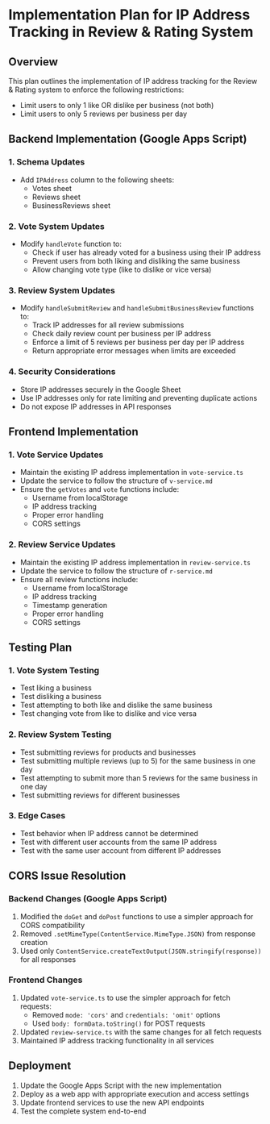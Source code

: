 # Implementation Plan for IP Address Tracking in Review & Rating System

## Overview
This plan outlines the implementation of IP address tracking for the Review & Rating system to enforce the following restrictions:
- Limit users to only 1 like OR dislike per business (not both)
- Limit users to only 5 reviews per business per day

## Backend Implementation (Google Apps Script)

### 1. Schema Updates
- Add `IPAddress` column to the following sheets:
  - Votes sheet
  - Reviews sheet
  - BusinessReviews sheet

### 2. Vote System Updates
- Modify `handleVote` function to:
  - Check if user has already voted for a business using their IP address
  - Prevent users from both liking and disliking the same business
  - Allow changing vote type (like to dislike or vice versa)

### 3. Review System Updates
- Modify `handleSubmitReview` and `handleSubmitBusinessReview` functions to:
  - Track IP addresses for all review submissions
  - Check daily review count per business per IP address
  - Enforce a limit of 5 reviews per business per day per IP address
  - Return appropriate error messages when limits are exceeded

### 4. Security Considerations
- Store IP addresses securely in the Google Sheet
- Use IP addresses only for rate limiting and preventing duplicate actions
- Do not expose IP addresses in API responses

## Frontend Implementation

### 1. Vote Service Updates
- Maintain the existing IP address implementation in `vote-service.ts`
- Update the service to follow the structure of `v-service.md`
- Ensure the `getVotes` and `vote` functions include:
  - Username from localStorage
  - IP address tracking
  - Proper error handling
  - CORS settings

### 2. Review Service Updates
- Maintain the existing IP address implementation in `review-service.ts`
- Update the service to follow the structure of `r-service.md`
- Ensure all review functions include:
  - Username from localStorage
  - IP address tracking
  - Timestamp generation
  - Proper error handling
  - CORS settings

## Testing Plan

### 1. Vote System Testing
- Test liking a business
- Test disliking a business
- Test attempting to both like and dislike the same business
- Test changing vote from like to dislike and vice versa

### 2. Review System Testing
- Test submitting reviews for products and businesses
- Test submitting multiple reviews (up to 5) for the same business in one day
- Test attempting to submit more than 5 reviews for the same business in one day
- Test submitting reviews for different businesses

### 3. Edge Cases
- Test behavior when IP address cannot be determined
- Test with different user accounts from the same IP address
- Test with the same user account from different IP addresses

## CORS Issue Resolution

### Backend Changes (Google Apps Script)
1. Modified the `doGet` and `doPost` functions to use a simpler approach for CORS compatibility
2. Removed `.setMimeType(ContentService.MimeType.JSON)` from response creation
3. Used only `ContentService.createTextOutput(JSON.stringify(response))` for all responses

### Frontend Changes
1. Updated `vote-service.ts` to use the simpler approach for fetch requests:
   - Removed `mode: 'cors'` and `credentials: 'omit'` options
   - Used `body: formData.toString()` for POST requests
2. Updated `review-service.ts` with the same changes for all fetch requests
3. Maintained IP address tracking functionality in all services

## Deployment

1. Update the Google Apps Script with the new implementation
2. Deploy as a web app with appropriate execution and access settings
3. Update frontend services to use the new API endpoints
4. Test the complete system end-to-end